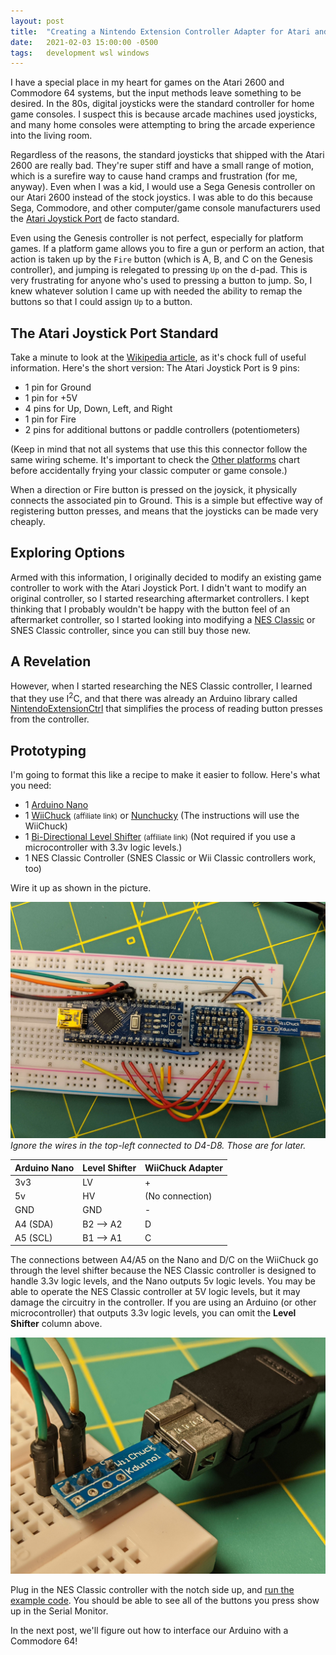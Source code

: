 ```yaml
---
layout: post
title:  "Creating a Nintendo Extension Controller Adapter for Atari and Commodore Computers, Part 1"
date:   2021-02-03 15:00:00 -0500
tags:   development wsl windows
---
```


I have a special place in my heart for games on the Atari 2600 and Commodore 64 systems, but the input methods leave something to be desired.  In the 80s, digital joysticks were the standard controller for home game consoles.  I suspect this is because arcade machines used joysticks, and many home consoles were attempting to bring the arcade experience into the living room.

Regardless of the reasons, the standard joysticks that shipped with the Atari 2600 are really bad.  They're super stiff and have a small range of motion, which is a surefire way to cause hand cramps and frustration (for me, anyway).  Even when I was a kid, I would use a Sega Genesis controller on our Atari 2600 instead of the stock joystics.  I was able to do this because Sega, Commodore, and other computer/game console manufacturers used the [Atari Joystick Port](https://en.wikipedia.org/wiki/Atari_joystick_port) de facto standard.

Even using the Genesis controller is not perfect, especially for platform games.  If a platform game allows you to fire a gun or perform an action, that action is taken up by the `Fire` button (which is A, B, and C on the Genesis controller), and jumping is relegated to pressing `Up` on the d-pad.  This is very frustrating for anyone who's used to pressing a button to jump.  So, I knew whatever solution I came up with needed the ability to remap the buttons so that I could assign `Up` to a button.

## The Atari Joystick Port Standard

Take a minute to look at the [Wikipedia article](https://en.wikipedia.org/wiki/Atari_joystick_port), as it's chock full of useful information.  Here's the short version:  The Atari Joystick Port is 9 pins:

* 1 pin for Ground
* 1 pin for +5V
* 4 pins for Up, Down, Left, and Right
* 1 pin for Fire
* 2 pins for additional buttons or paddle controllers (potentiometers)

(Keep in mind that not all systems that use this this connector follow the same wiring scheme.  It's important to check the [Other platforms](https://en.wikipedia.org/wiki/Atari_joystick_port#Other_platforms) chart before accidentally frying your classic computer or game console.)

When a direction or Fire button is pressed on the joysick, it physically connects the associated pin to Ground.  This is a simple but effective way of registering button presses, and means that the joysticks can be made very cheaply.

## Exploring Options

Armed with this information, I originally decided to modify an existing game controller to work with the Atari Joystick Port.  I didn't want to modify an original controller, so I started researching aftermarket controllers.  I kept thinking that I probably wouldn't be happy with the button feel of an aftermarket controller, so I started looking into modifying a [NES Classic](https://en.wikipedia.org/wiki/NES_Classic_Edition) or SNES Classic controller, since you can still buy those new.

## A Revelation

However, when I started researching the NES Classic controller, I learned that they use I<sup>2</sup>C, and that there was already an Arduino library called [NintendoExtensionCtrl](https://github.com/dmadison/NintendoExtensionCtrl) that simplifies the process of reading button presses from the controller.

## Prototyping

I'm going to format this like a recipe to make it easier to follow.  Here's what you need:

* 1 [Arduino Nano](https://amzn.to/3avmDXh)
* 1 [WiiChuck](https://amzn.to/3atZhRW) <small>(affiliate link)</small> or [Nunchucky](https://www.adafruit.com/product/345) (The instructions will use the WiiChuck)
* 1 [Bi-Directional Level Shifter](https://amzn.to/2LjBSKw) <small>(affiliate link)</small> (Not required if you use a microcontroller with 3.3v logic levels.)
* 1 NES Classic Controller (SNES Classic or Wii Classic controllers work, too)

Wire it up as shown in the picture.

![Wires connected between the WiiChuck adapter and Arduino Nano](/assets/img/wiring_nunchuck_adapter_arduino_nano.jpg)
*Ignore the wires in the top-left connected to D4-D8.  Those are for later.*

| Arduino Nano | Level Shifter | WiiChuck Adapter |
|------------- | ------------- | ---------------- |
| 3v3          | LV            | +                |
| 5v           | HV            | (No connection)  |
| GND          | GND           | -                |
| A4 (SDA)     | B2 --> A2     | D                |
| A5 (SCL)     | B1 --> A1     | C                |

The connections between A4/A5 on the Nano and D/C on the WiiChuck go through the level shifter because the NES Classic controller is designed to handle 3.3v logic levels, and the Nano outputs 5v logic levels.  You may be able to operate the NES Classic controller at 5V logic levels, but it may damage the circuitry in the controller.  If you are using an Arduino (or other microcontroller) that outputs 3.3v logic levels, you can omit the **Level Shifter** column above.

![The NES Classic controller plugged into the WiiChuck adapter](/assets/img/wiring_nunchuck_adapter_plug_in_controller.jpg)

Plug in the NES Classic controller with the notch side up, and [run the example code](https://github.com/dmadison/NintendoExtensionCtrl#run-an-example).  You should be able to see all of the buttons you press show up in the Serial Monitor.

In the next post, we'll figure out how to interface our Arduino with a Commodore 64!